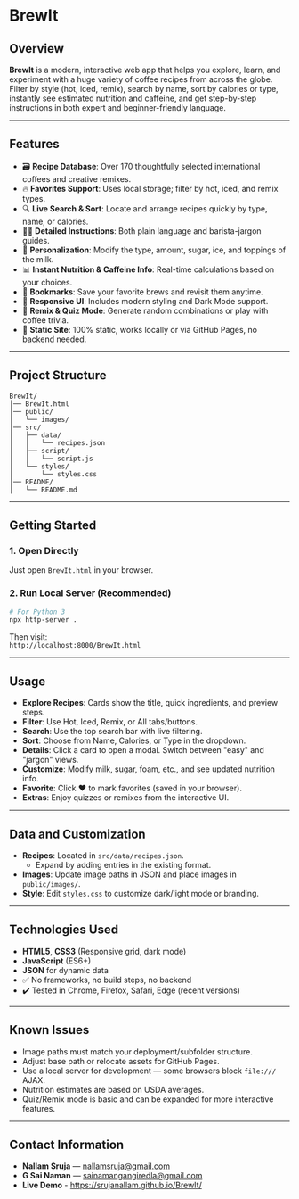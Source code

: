 
# BrewIt

## Overview

**BrewIt** is a modern, interactive web app that helps you explore, learn, and experiment with a huge variety of coffee recipes from across the globe.  
Filter by style (hot, iced, remix), search by name, sort by calories or type, instantly see estimated nutrition and caffeine, and get step-by-step instructions in both expert and beginner-friendly language.

---

## Features

- 🗃️ **Recipe Database**: Over 170 thoughtfully selected international coffees and creative remixes.  
- 🔥 **Favorites Support**: Uses local storage; filter by hot, iced, and remix types.  
- 🔍 **Live Search & Sort**: Locate and arrange recipes quickly by type, name, or calories.  
- 👨‍🍳 **Detailed Instructions**: Both plain language and barista-jargon guides.  
- 🍶 **Personalization**: Modify the type, amount, sugar, ice, and toppings of the milk.  
- 📊 **Instant Nutrition & Caffeine Info**: Real-time calculations based on your choices.  
- 💖 **Bookmarks**: Save your favorite brews and revisit them anytime.  
- 🎨 **Responsive UI**: Includes modern styling and Dark Mode support.  
- 🚀 **Remix & Quiz Mode**: Generate random combinations or play with coffee trivia.  
- 🥇 **Static Site**: 100% static, works locally or via GitHub Pages, no backend needed.  

---

## Project Structure

```
BrewIt/
│── BrewIt.html
│── public/
│   └── images/
│── src/
│   ├── data/
│   │   └── recipes.json
│   ├── script/
│   │   └── script.js
│   └── styles/
│       └── styles.css
│── README/
│   └── README.md
```

---

## Getting Started

### 1. Open Directly

Just open `BrewIt.html` in your browser.

### 2. Run Local Server (Recommended)

```bash
# For Python 3
npx http-server .
```

Then visit:  
`http://localhost:8000/BrewIt.html`

---

## Usage

- **Explore Recipes**: Cards show the title, quick ingredients, and preview steps.  
- **Filter**: Use Hot, Iced, Remix, or All tabs/buttons.  
- **Search**: Use the top search bar with live filtering.  
- **Sort**: Choose from Name, Calories, or Type in the dropdown.  
- **Details**: Click a card to open a modal. Switch between "easy" and "jargon" views.  
- **Customize**: Modify milk, sugar, foam, etc., and see updated nutrition info.  
- **Favorite**: Click ❤️ to mark favorites (saved in your browser).  
- **Extras**: Enjoy quizzes or remixes from the interactive UI.

---

## Data and Customization

- **Recipes**: Located in `src/data/recipes.json`.  
  - Expand by adding entries in the existing format.  
- **Images**: Update image paths in JSON and place images in `public/images/`.  
- **Style**: Edit `styles.css` to customize dark/light mode or branding.

---

## Technologies Used

- **HTML5**, **CSS3** (Responsive grid, dark mode)  
- **JavaScript** (ES6+)  
- **JSON** for dynamic data  
- ✅ No frameworks, no build steps, no backend  
- ✔️ Tested in Chrome, Firefox, Safari, Edge (recent versions)

---

## Known Issues

- Image paths must match your deployment/subfolder structure.  
- Adjust base path or relocate assets for GitHub Pages.  
- Use a local server for development — some browsers block `file:///` AJAX.  
- Nutrition estimates are based on USDA averages.  
- Quiz/Remix mode is basic and can be expanded for more interactive features.

---

## Contact Information

- **Nallam Sruja** — [nallamsruja@gmail.com](mailto:nallamsruja@gmail.com)  
- **G Sai Naman** — [sainamangangiredla@gmail.com](mailto:sainamangangiredla@gmail.com)
- **Live Demo** - https://srujanallam.github.io/BrewIt/
